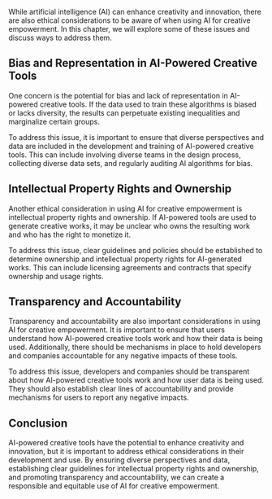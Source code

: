 

While artificial intelligence (AI) can enhance creativity and innovation, there are also ethical considerations to be aware of when using AI for creative empowerment. In this chapter, we will explore some of these issues and discuss ways to address them.

Bias and Representation in AI-Powered Creative Tools
----------------------------------------------------

One concern is the potential for bias and lack of representation in AI-powered creative tools. If the data used to train these algorithms is biased or lacks diversity, the results can perpetuate existing inequalities and marginalize certain groups.

To address this issue, it is important to ensure that diverse perspectives and data are included in the development and training of AI-powered creative tools. This can include involving diverse teams in the design process, collecting diverse data sets, and regularly auditing AI algorithms for bias.

Intellectual Property Rights and Ownership
------------------------------------------

Another ethical consideration in using AI for creative empowerment is intellectual property rights and ownership. If AI-powered tools are used to generate creative works, it may be unclear who owns the resulting work and who has the right to monetize it.

To address this issue, clear guidelines and policies should be established to determine ownership and intellectual property rights for AI-generated works. This can include licensing agreements and contracts that specify ownership and usage rights.

Transparency and Accountability
-------------------------------

Transparency and accountability are also important considerations in using AI for creative empowerment. It is important to ensure that users understand how AI-powered creative tools work and how their data is being used. Additionally, there should be mechanisms in place to hold developers and companies accountable for any negative impacts of these tools.

To address this issue, developers and companies should be transparent about how AI-powered creative tools work and how user data is being used. They should also establish clear lines of accountability and provide mechanisms for users to report any negative impacts.

Conclusion
----------

AI-powered creative tools have the potential to enhance creativity and innovation, but it is important to address ethical considerations in their development and use. By ensuring diverse perspectives and data, establishing clear guidelines for intellectual property rights and ownership, and promoting transparency and accountability, we can create a responsible and equitable use of AI for creative empowerment.
